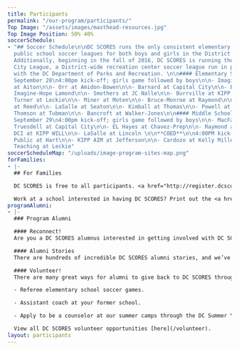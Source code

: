 ```yaml
---
title: Participants
permalink: "/our-program/participants/"
Top Image: "/assets/images/masthead-resources.jpg"
Top Image Position: 50% 40%
soccerSchedule:
- "## Soccer Schedule\n\nDC SCORES runs the only consistent elementary and middle
  public school soccer leagues for both boys and girls in the District of Columbia.
  Additionally, beginning in the fall of 2016, DC SCORES is running the DC SCORES
  City League, a District-wide recreation center soccer league run in partnership
  with the DC Department of Parks and Recreation. \n\n#### Elementary Schools - Thursday,
  September 28\n4:00pm kick-off; girls game followed by boys\n\n- Imagine-Hope Tolson
  at Aiton\n\n- Orr at Amidon-Bowen\n\n- Barnard at Capital City\n\n- Brightwood at
  Imagine-Hope Lamond\n\n- Smothers at JC Nalle\n\n- Burrville at KIPP Quest\n\n-
  Turner at Leckie\n\n- Miner at Moten\n\n- Bruce-Monroe at Raymond\n\n- HD Cooke
  at Reed\n\n- LaSalle at Seaton\n\n- Kimball at Thomas\n\n- Powell at Truesdell\n\n-
  Thomson at Tubman\n\n- Bancroft at Walker-Jones\n\n#### Middle Schools - Friday,
  September 29\n4:00pm kick-off; girls game followed by boys\n\n- MacFarland at Brightwood\n\n-
  Truesdell at Capital City\n\n- EL Hayes at Chavez-Prep\n\n- Raymond at KIPP KEY\n\n-
  DCI at KIPP WILL\n\n- LaSalle at Lincoln \n\n**COED**\n\n4:00PM kick-off\n\n- Paul
  Public at Hart\n\n- KIPP AIM at Jefferson\n\n- Cardozo at Kelly Miller\n\n- Inspired
  Teaching at Leckie"
soccerScheduleMap: "/uploads/image-program-sites-map.png"
forFamilies:
- |-
  ## For Families

  DC SCORES is free to all participants. <a href="http://register.dcscores.org" target="_blank">Register your child/children</a> for the next DC SCORES programming season (we’re year-round).

  Work at a school interested in having DC SCORES? Print out the <a href="/uploads/dc-scores-new-school-application-2017.pdf" target="_blank">application form</a>.
programAlumni:
- |-
  ### Program Alumni

  #### Reconnect!
  Are you a DC SCORES alumnus interested in getting involved with DC SCORES? It’s easy to do! Simply email <a href="mailto:alumni@dcscores.org" target="_blank">alumni@dcscores.org</a>. You can also connect on social media by following <a href="https://www.instagram.com/DCSalumni/" target="_blank">@DCSalumni</a> on Instagram and @dcscores on Snapchat.

  #### Alumni Stories
  There are hundreds of incredible DC SCORES alumni stories, and we’ve been lucky to document just a few of them on our [blog](/blog).

  #### Volunteer!
  There are many great ways for alumni to give back to DC SCORES through volunteering.

  - Referee elementary school soccer games.

  - Assistant coach at your former school.

  - Apply to be a counselor at our summer camps through the DC Summer Youth Employment Program (SYEP).

  View all DC SCORES volunteer opportunities [here](/volunteer).
layout: participants
---
```


